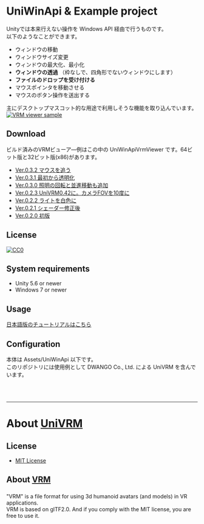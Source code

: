 # UniWinApi & Example project

Unityでは本来行えない操作を Windows API 経由で行うものです。  
以下のようなことができます。  

* ウィンドウの移動
* ウィンドウサイズ変更
* ウィンドウの最大化、最小化
* **ウィンドウの透過** （枠なしで、四角形でないウィンドウにします） 
* **ファイルのドロップを受け付ける**
* マウスポインタを移動させる
* マウスのボタン操作を送出する

主にデスクトップマスコット的な用途で利用しそうな機能を取り込んでいます。
[![VRM viewer sample](https://j.gifs.com/2v56qj.gif)](http://www.youtube.com/watch?v=EETQxzzv4uY "UniWinApi VRM viewer sample")

## Download

ビルド済みのVRMビューア―例はこの中の UniWinApiVrmViewer です。64ビット版と32ビット版(x86)があります。
* [Ver.0.3.2 マウスを追う](https://github.com/kirurobo/UniWinApi/releases/tag/v0.3.2)
* [Ver.0.3.1 最初から透明化](https://github.com/kirurobo/UniWinApi/releases/tag/v0.3.1)
* [Ver.0.3.0 照明の回転と並進移動も追加](https://github.com/kirurobo/UniWinApi/releases/tag/v0.3.0)
* [Ver.0.2.3 UniVRM0.42に。カメラFOVを10度に](https://github.com/kirurobo/UniWinApi/releases/tag/v0.2.3)
* [Ver.0.2.2 ライトを白色に](https://github.com/kirurobo/UniWinApi/releases/tag/v0.2.2)
* [Ver.0.2.1 シェーダー修正後](https://github.com/kirurobo/UniWinApi/releases/download/v0.2.1/UniWinApiVrmViewer_x64_v0.2.1.zip)
* [Ver.0.2.0 初版](https://github.com/kirurobo/UniWinApi/releases/download/v0.2.0/UniWinApiVrmViewer_x64.zip)


## License

[![CC0](http://i.creativecommons.org/p/zero/1.0/88x31.png "CC0")](http://creativecommons.org/publicdomain/zero/1.0/deed.ja)

## System requirements

* Unity 5.6 or newer
* Windows 7 or newer

## Usage

[日本語版のチュートリアルはこちら](docs/index_jp.md)

## Configuration

本体は Assets/UniWinApi 以下です。  
このリポジトリには使用例として DWANGO Co., Ltd. による UniVRM を含んでいます。

<br />
<br />

---

# About [UniVRM](https://github.com/dwango/UniVRM/releases) 

## License

* [MIT License](Assets/VRM/LICENSE.txt)

## About [VRM](https://dwango.github.io/vrm/)
###
"VRM" is a file format for using 3d humanoid avatars (and models) in VR applications.  
VRM is based on glTF2.0. And if you comply with the MIT license, you are free to use it.  
